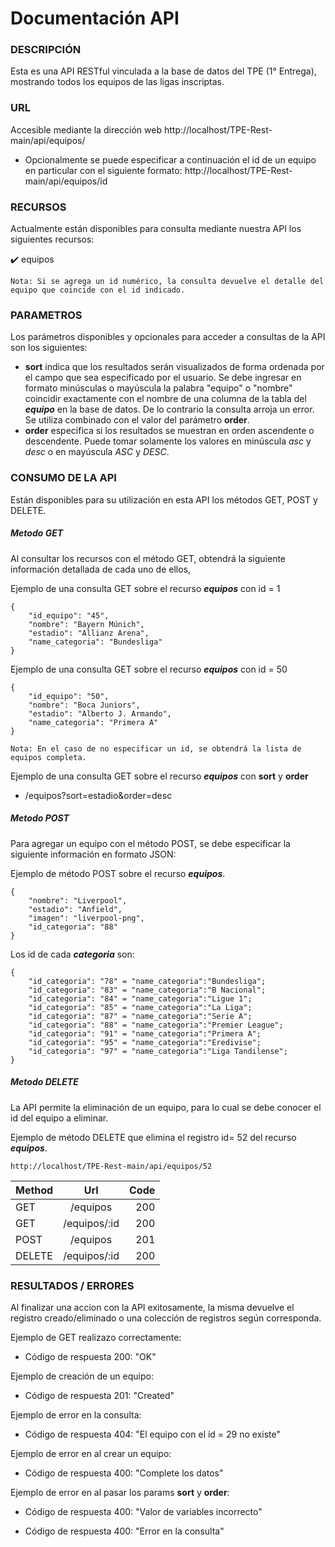# Documentación API

###  DESCRIPCIÓN
Esta es una API RESTful vinculada a la base de datos del TPE (1° Entrega), mostrando todos los equipos de las ligas inscriptas.

###  URL
Accesible mediante la dirección web http://localhost/TPE-Rest-main/api/equipos/

- Opcionalmente se puede especificar a continuación el id de un equipo en particular con el siguiente formato:
http://localhost/TPE-Rest-main/api/equipos/id

###  RECURSOS
Actualmente están disponibles para consulta mediante nuestra API los siguientes recursos:

:heavy_check_mark: equipos

```
Nota: Si se agrega un id numérico, la consulta devuelve el detalle del equipo que coincide con el id indicado.

```
###  PARAMETROS
Los parámetros disponibles y opcionales para acceder a consultas de la API son los siguientes:

- **sort** indica que los resultados serán visualizados de forma ordenada por el campo que sea especificado por el usuario. Se debe ingresar en formato minúsculas o mayúscula la palabra "equipo" o "nombre" coincidir exactamente con el nombre de una columna de la tabla del ***equipo*** en la base de datos. De lo contrario la consulta arroja un error.
Se utiliza combinado con el valor del parámetro **order**.
- **order** especifica si los resultados se muestran en orden ascendente o descendente. Puede tomar solamente los valores en minúscula *asc* y *desc* o en mayúscula *ASC* y *DESC*.

###  CONSUMO DE LA API
Están disponibles para su utilización en esta API los métodos GET, POST y DELETE. 

##### Metodo GET

Al consultar los recursos con el método GET, obtendrá la siguiente información detallada de cada uno de ellos, 

Ejemplo de una consulta GET sobre el recurso ***equipos*** con id = 1
```
{
    "id_equipo": "45",
    "nombre": "Bayern Múnich",
    "estadio": "Allianz Arena",
    "name_categoria": "Bundesliga"
}
```

Ejemplo de una consulta GET sobre el recurso ***equipos*** con id = 50

```
{
    "id_equipo": "50",
    "nombre": "Boca Juniors",
    "estadio": "Alberto J. Armando",
    "name_categoria": "Primera A"
}
```
```
Nota: En el caso de no especificar un id, se obtendrá la lista de equipos completa.

```
Ejemplo de una consulta GET sobre el recurso ***equipos*** con **sort** y **order**

- /equipos?sort=estadio&order=desc

##### Metodo POST

Para agregar un equipo con el método POST, se debe especificar la siguiente información en formato JSON:

Ejemplo de método POST sobre el recurso ***equipos***.

```
{
    "nombre": "Liverpool",
    "estadio": "Anfield",
    "imagen": "liverpool-png",
    "id_categoria": "88"
}
```

Los id de cada ***categoria*** son:

```
{
    "id_categoria": "78" = "name_categoria":"Bundesliga";
    "id_categoria": "83" = "name_categoria":"B Nacional";
    "id_categoria": "84" = "name_categoria":"Ligue 1";
    "id_categoria": "85" = "name_categoria":"La Liga";
    "id_categoria": "87" = "name_categoria":"Serie A";
    "id_categoria": "88" = "name_categoria":"Premier League";
    "id_categoria": "91" = "name_categoria":"Primera A";
    "id_categoria": "95" = "name_categoria":"Eredivise";
    "id_categoria": "97" = "name_categoria":"Liga Tandilense";
}
```
##### Metodo DELETE

La API permite la eliminación de un equipo, para lo cual se debe conocer el id del equipo a eliminar.

Ejemplo de método DELETE que elimina el registro id= 52 del recurso ***equipos***.

```
http://localhost/TPE-Rest-main/api/equipos/52
```

| Method | Url | Code |
| :---         |     :---:      |          ---: |
| GET  | /equipos    | 200   |
| GET    | /equipos/:id      | 200     |
| POST    | /equipos     | 201     |
| DELETE    | /equipos/:id     | 200     |

###  RESULTADOS / ERRORES

Al finalizar una accion con la API exitosamente, la misma devuelve el registro creado/eliminado o una colección de registros según corresponda.

Ejemplo de GET realizazo correctamente:

- Código de respuesta 200: "OK"

Ejemplo de creación de un equipo:

- Código de respuesta 201: "Created"

Ejemplo de error en la consulta:

- Código de respuesta 404: "El equipo con el id = 29 no existe"

Ejemplo de error en al crear un equipo:

- Código de respuesta 400: "Complete los datos"

Ejemplo de error en al pasar los params **sort** y **order**:

- Código de respuesta 400: "Valor de variables incorrecto"

- Código de respuesta 400: "Error en la consulta"